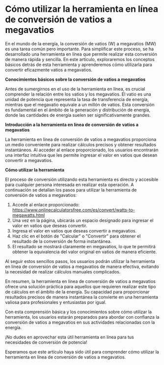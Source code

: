 Cómo utilizar la herramienta en línea de conversión de vatios a megavatios
==========================================================================

En el mundo de la energía, la conversión de vatios (W) a megavatios (MW) es una tarea común pero importante. Para simplificar este proceso, se ha desarrollado una herramienta en línea que permite realizar esta conversión de manera rápida y sencilla. En este artículo, exploraremos los conceptos básicos detrás de esta herramienta y aprenderemos cómo utilizarla para convertir eficazmente vatios a megavatios.

**Conocimientos básicos sobre la conversión de vatios a megavatios**

Antes de sumergirnos en el uso de la herramienta en línea, es crucial comprender la relación entre los vatios y los megavatios. El vatio es una unidad de potencia que representa la tasa de transferencia de energía, mientras que el megavatio equivale a un millón de vatios. Esta conversión es fundamental en el ámbito de la generación y distribución de energía, donde las cantidades de energía suelen ser significativamente grandes.

**Introducción a la herramienta en línea de conversión de vatios a megavatios**

La herramienta en línea de conversión de vatios a megavatios proporciona un medio conveniente para realizar cálculos precisos y obtener resultados instantáneos. Al acceder al enlace proporcionado, los usuarios encontrarán una interfaz intuitiva que les permite ingresar el valor en vatios que desean convertir a megavatios.

**Cómo utilizar la herramienta**

El proceso de conversión utilizando esta herramienta es directo y accesible para cualquier persona interesada en realizar esta operación. A continuación se detallan los pasos para utilizar la herramienta de conversión de vatios a megavatios:

1. Accede al enlace proporcionado: <https://www.onlinecalculatorsfree.com/es/convert/watts-to-megawatts.html>
2. Una vez en la página, ubicarás un espacio designado para ingresar el valor en vatios que deseas convertir.
3. Ingresa el valor en vatios que deseas convertir a megavatios.
4. Haz clic en el botón de "Calcular" o "Convertir" para obtener el resultado de la conversión de forma instantánea.
5. El resultado se mostrará claramente en megavatios, lo que te permitirá obtener la equivalencia del valor original en vatios de manera eficiente.

Al seguir estos sencillos pasos, los usuarios podrán utilizar la herramienta en línea de conversión de vatios a megavatios de manera efectiva, evitando la necesidad de realizar cálculos manuales complicados.

En resumen, la herramienta en línea de conversión de vatios a megavatios ofrece una solución práctica para aquellos que requieren realizar este tipo de cálculos en el ámbito de la energía. Su capacidad para proporcionar resultados precisos de manera instantánea la convierte en una herramienta valiosa para profesionales y entusiastas por igual.

Con esta comprensión básica y los conocimientos sobre cómo utilizar la herramienta, los usuarios estarán preparados para abordar con confianza la conversión de vatios a megavatios en sus actividades relacionadas con la energía.

¡No dudes en aprovechar esta útil herramienta en línea para tus necesidades de conversión de potencia!

Esperamos que este artículo haya sido útil para comprender cómo utilizar la herramienta en línea de conversión de vatios a megavatios.
